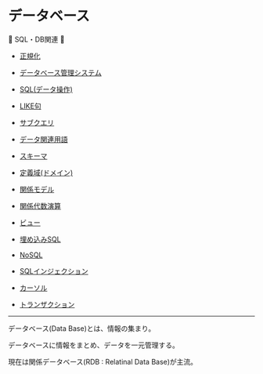 # データベース

:dog: SQL・DB関連 :dog:

- [正規化](normalization.md)
- [データベース管理システム](dbms.md)
- [SQL(データ操作)](sql.md)
- [LIKE句](like.md)
- [サブクエリ](sub_query.md)

- [データ関連用語](data.md)
- [スキーマ](schema.md)
- [定義域(ドメイン)](domain.md)
- [関係モデル](model.md)
- [関係代数演算](relational_algebra_operations.md)
- [ビュー](view.md)
- [埋め込みSQL](embedded_sql.md)
- [NoSQL](no_sql.md)
- [SQLインジェクション](injection.md)
- [カーソル](cursor.md)
- [トランザクション](transaction.md)

---

データベース(Data Base)とは、情報の集まり。

データベースに情報をまとめ、データを一元管理する。

現在は関係データベース(RDB : Relatinal Data Base)が主流。

